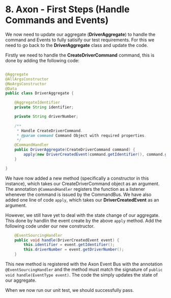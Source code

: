 # 8. Axon - First Steps (Handle Commands and Events)

We now need to update our aggregate (**DriverAggregate**) to handle the command and Events to fully satisify our test requirements.
For this we need to go back to the **DriverAggregate** class and update the code.

Firstly we need to handle the **CreateDriverCommand** command, this is done by adding the following code:

``` java

@Aggregate
@AllArgsConstructor
@NoArgsConstructor
@Data
public class DriverAggregate {

    @AggregateIdentifier
    private String identifier;

    private String driverNumber;
    
    /**
     * Handle CreateDriverCommand.
     * @param command Command Object with required properties.
     */
    @CommandHandler
    public DriverAggregate(CreateDriverCommand command) {
        apply(new DriverCreatedEvent(command.getIdentifier(), command.getDriverNumber()));
    }

}
```

We have now added a new method (specifically a constructor in this instance), which takes our CreateDriverCommand object
as an argument. The annotation ```@CommandHandler``` registers the function as a listener whenever the command is issued
by the CommandBus. We have also added one line of code ```apply```, which takes our **DriverCreatedEvent** as an argument.

However, we still have yet to deal with the state change of our aggregate. This done by handlin the event create by the above
```apply``` method. Add the following code under our new constructor.

``` java
    @EventSourcingHandler
    public void handle(DriverCreatedEvent event) {
        this.identifier = event.getIdentifier();
        this.driverNumber = event.getDriverNumber();
    }
```

This new method is registered with the Axon Event Bus with the annotation ```@EventSourcingHandler``` and the method must
match the signature of ```public void handle(EventType event)```. The code the simply updates the state of our aggregate.

When we now run our unit test, we should successfully pass.